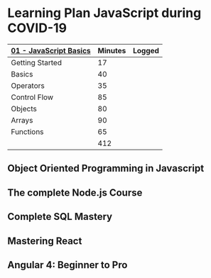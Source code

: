 # Learning Plan JavaScript during COVID-19

| [01 - JavaScript Basics](./01-js-basics.md) | Minutes | Logged |
|---------------------------------|------|-------------|
| Getting Started                 | 17   |             |
| Basics                          | 40   |             |
| Operators                       | 35   |             |
| Control Flow                    | 85   |             |
| Objects                         | 80   |             |
| Arrays                          | 90   |             |
| Functions                       | 65   |             |
|                                 | 412  |             |

## Object Oriented Programming in Javascript
## The complete Node.js Course
## Complete SQL Mastery
## Mastering React
## Angular 4: Beginner to Pro
